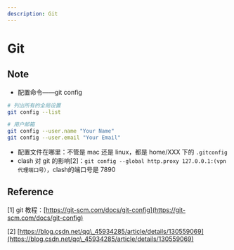 ```yaml
---
description: Git
---
```


# Git

## Note

* 配置命令——git config

```bash
# 列出所有的全局设置
git config --list

# 用户邮箱
git config --user.name "Your Name"
git config --user.email "Your Email"
```

* 配置文件在哪里：不管是 mac 还是 linux，都是 home/XXX 下的 `.gitconfig`
* clash 对 git 的影响\[2]：`git config --global http.proxy 127.0.0.1:(vpn代理端口号）`，clash的端口号是 7890

## Reference

\[1] git 教程：[https://git-scm.com/docs/git-config](https://git-scm.com/docs/git-config)

\[2] [https://blog.csdn.net/qq\_45934285/article/details/130559069](https://blog.csdn.net/qq\_45934285/article/details/130559069)
